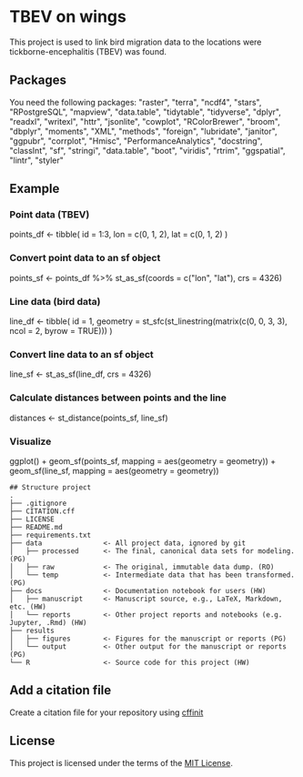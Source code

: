 # TBEV on wings 

This project is used to link bird migration data to the locations were tickborne-encephalitis (TBEV) was found. 

## Packages

You need the following packages: 
"raster", "terra", "ncdf4", "stars", "RPostgreSQL", "mapview",
  "data.table", "tidytable", "tidyverse", "dplyr", "readxl",
  "writexl", "httr", "jsonlite",
  "cowplot", "RColorBrewer", "broom", "dbplyr", "moments",
  "XML", "methods", "foreign",
  "lubridate", "janitor", "ggpubr", "corrplot", "Hmisc",
  "PerformanceAnalytics", "docstring",
  "classInt", "sf", "stringi", "data.table",
  "boot", "viridis", "rtrim", "ggspatial", "lintr", "styler"

## Example

### Point data (TBEV)
points_df <- tibble(
  id = 1:3,
  lon = c(0, 1, 2),
  lat = c(0, 1, 2)
)

### Convert point data to an sf object
points_sf <- points_df %>%
  st_as_sf(coords = c("lon", "lat"), crs = 4326)

### Line data (bird data)
line_df <- tibble(
  id = 1,
  geometry = st_sfc(st_linestring(matrix(c(0, 0, 3, 3), ncol = 2, byrow = TRUE)))
)

### Convert line data to an sf object
line_sf <- st_as_sf(line_df, crs = 4326)

### Calculate distances between points and the line
distances <- st_distance(points_sf, line_sf)

### Visualize 
ggplot() + 
  geom_sf(points_sf, mapping = aes(geometry = geometry)) + 
  geom_sf(line_sf, mapping = aes(geometry = geometry))

```
## Structure project
.
├── .gitignore
├── CITATION.cff
├── LICENSE
├── README.md
├── requirements.txt
├── data               <- All project data, ignored by git
│   ├── processed      <- The final, canonical data sets for modeling. (PG)
│   ├── raw            <- The original, immutable data dump. (RO)
│   └── temp           <- Intermediate data that has been transformed. (PG)
├── docs               <- Documentation notebook for users (HW)
│   ├── manuscript     <- Manuscript source, e.g., LaTeX, Markdown, etc. (HW)
│   └── reports        <- Other project reports and notebooks (e.g. Jupyter, .Rmd) (HW)
├── results
│   ├── figures        <- Figures for the manuscript or reports (PG)
│   └── output         <- Other output for the manuscript or reports (PG)
└── R                  <- Source code for this project (HW)

```

## Add a citation file
Create a citation file for your repository using [cffinit](https://citation-file-format.github.io/cff-initializer-javascript/#/)

## License

This project is licensed under the terms of the [MIT License](/LICENSE).
